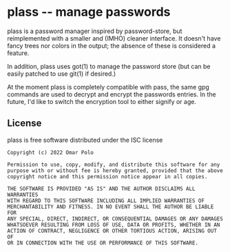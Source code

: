 # plass -- manage passwords

plass is a password manager inspired by password-store, but
reimplemented with a smaller and (IMHO) cleaner interface.  It doesn't
have fancy trees nor colors in the output; the absence of these is
considered a feature.

In addition, plass uses got(1) to manage the password store (but can
be easily patched to use git(1) if desired.)

At the moment plass is completely compatible with pass, the same gpg
commands are used to decrypt and encrypt the passwords entries.  In
the future, I'd like to switch the encryption tool to either signify
or age.


## License

plass is free software distributed under the ISC license

	Copyright (c) 2022 Omar Polo

	Permission to use, copy, modify, and distribute this software for any
	purpose with or without fee is hereby granted, provided that the above
	copyright notice and this permission notice appear in all copies.

	THE SOFTWARE IS PROVIDED "AS IS" AND THE AUTHOR DISCLAIMS ALL WARRANTIES
	WITH REGARD TO THIS SOFTWARE INCLUDING ALL IMPLIED WARRANTIES OF
	MERCHANTABILITY AND FITNESS. IN NO EVENT SHALL THE AUTHOR BE LIABLE FOR
	ANY SPECIAL, DIRECT, INDIRECT, OR CONSEQUENTIAL DAMAGES OR ANY DAMAGES
	WHATSOEVER RESULTING FROM LOSS OF USE, DATA OR PROFITS, WHETHER IN AN
	ACTION OF CONTRACT, NEGLIGENCE OR OTHER TORTIOUS ACTION, ARISING OUT OF
	OR IN CONNECTION WITH THE USE OR PERFORMANCE OF THIS SOFTWARE.

